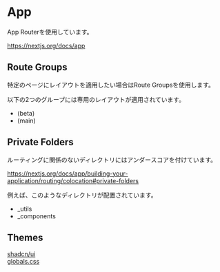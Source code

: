 # App

App Routerを使用しています。

https://nextjs.org/docs/app

## Route Groups

特定のページにレイアウトを適用したい場合はRoute Groupsを使用します。

以下の2つのグループには専用のレイアウトが適用されています。

- (beta)
- (main)

## Private Folders

ルーティングに関係のないディレクトリにはアンダースコアを付けています。

https://nextjs.org/docs/app/building-your-application/routing/colocation#private-folders

例えば、このようなディレクトリが配置されています。

- _utils
- _components

## Themes
[shadcn/ui](https://ui.shadcn.com/themes)  
[globals.css](./globals.css)
